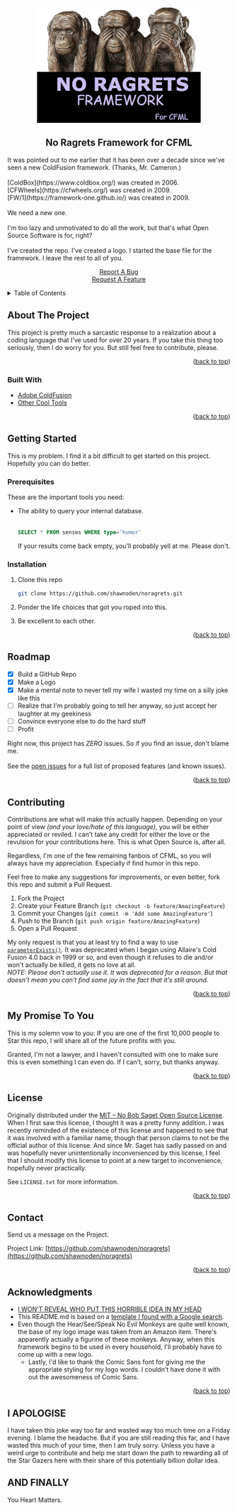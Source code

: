 <div id="top"></div>

<!-- PROJECT LOGO -->
<br>
<div align="center">
  <a href="https://github.com/shawnoden/noragrets">
    <img src="images/logo.png" alt="Logo" width="370">
  </a>

<h2 align="center">No Ragrets Framework for CFML</h2>

  <p align="left">
    It was pointed out to me earlier that it has been over a decade since we've seen a new ColdFusion framework. (Thanks, Mr. Cameron.)
    <br><br>
    [ColdBox](https://www.coldbox.org/) was created in 2006.
    <br>
    [CFWheels](https://cfwheels.org/) was created in 2009.
    <br>
    [FW/1](https://framework-one.github.io/) was created in 2009.
    <br><br>
    We need a new one.
    <br><br>
    I'm too lazy and unmotivated to do all the work, but that's what Open Source Software is for, right?
    <br><br>
    I've created the repo. I've created a logo. I started the base file for the framework. I leave the rest to all of you.
  </p>
  <p align="center">
    <a href="https://github.com/shawnoden/noragrets/issues">Report A Bug</a>
    <br>
    <a href="https://github.com/shawnoden/noragrets/issues">Request A Feature</a>
  </p>
</div>

<!-- TABLE OF CONTENTS -->
<details>
  <summary>Table of Contents</summary>
  <ol>
    <li>
      <a href="#about-the-project">About The Project</a>
      <ul>
        <li><a href="#built-with">Built With</a></li>
      </ul>
    </li>
    <li>
      <a href="#getting-started">Getting Started</a>
      <ul>
        <li><a href="#prerequisites">Prerequisites</a></li>
        <li><a href="#installation">Installation</a></li>
      </ul>
    </li>
    <li><a href="#usage">Usage</a></li>
    <li><a href="#roadmap">Roadmap</a></li>
    <li><a href="#contributing">Contributing</a></li>
    <li><a href="#license">License</a></li>
    <li><a href="#contact">Contact</a></li>
    <li><a href="#acknowledgments">Acknowledgments</a></li>
  </ol>
</details>

<!-- ABOUT THE PROJECT -->
## About The Project

This project is pretty much a sarcastic response to a realization about a coding language that I've used for over 20 years. If you take this thing too seriously, then I do worry for you. But still feel free to contribute, please.

<p align="right">(<a href="#top">back to top</a>)</p>

### Built With

* [Adobe ColdFusion](https://www.adobe.com/products/coldfusion-family.html)
* [Other Cool Tools](https://www.xkcd.com)

<p align="right">(<a href="#top">back to top</a>)</p>

<!-- GETTING STARTED -->
## Getting Started

This is my problem. I find it a bit difficult to get started on this project. Hopefully you can do better.

### Prerequisites

These are the important tools you need:

* The ability to query your internal database.
  
  ```sql

  SELECT * FROM senses WHERE type='humor'
  
  ```

  If your results come back empty, you'll probably yell at me. Please don't.

### Installation

1. Clone this repo

   ```sh
   git clone https://github.com/shawnoden/noragrets.git
   ```

2. Ponder the life choices that got you roped into this.
3. Be excellent to each other.

<p align="right">(<a href="#top">back to top</a>)</p>

<!-- ROADMAP -->
## Roadmap

* [X] Build a GitHub Repo
* [X] Make a Logo
* [X] Make a mental note to never tell my wife I wasted my time on a silly joke like this
* [ ] Realize that I'm probably going to tell her anyway, so just accept her laughter at my geekiness
* [ ] Convince everyone else to do the hard stuff
* [ ] Profit

Right now, this project has *ZERO* issues. So if you find an issue, don't blame me.
<br><br>
See the [open issues](https://github.com/shawnoden/noragrets/issues) for a full list of proposed features (and known issues).

<p align="right">(<a href="#top">back to top</a>)</p>

<!-- CONTRIBUTING -->
## Contributing

Contributions are what will make this actually happen. Depending on your point of view *(and your love/hate of this language)*, you will be either appreciated or reviled. I can't take any credit for either the love or the revulsion for your contributions here. This is what Open Source is, after all.

Regardless, I'm one of the few remaining fanbois of CFML, so you will always have my appreciation. Especially if find humor in this repo.

Feel free to make any suggestions for improvements, or even better, fork this repo and submit a Pull Request.

1. Fork the Project
2. Create your Feature Branch (`git checkout -b feature/AmazingFeature`)
3. Commit your Changes (`git commit -m 'Add some AmazingFeature'`)
4. Push to the Branch (`git push origin feature/AmazingFeature`)
5. Open a Pull Request

My only request is that you at least try to find a way to use [`parameterExists()`](https://helpx.adobe.com/coldfusion/cfml-reference/coldfusion-functions/functions-m-r/parameterexists.html). It was deprecated when I began using Allaire's Cold Fusion 4.0 back in 1999 or so, and even though it refuses to die and/or won't actually be killed, it gets no love at all. 
<br>
**NOTE:* Please don't actually use it. It was deprecated for a reason. But that doesn't mean you can't find some joy in the fact that it's still around.*

<p align="right">(<a href="#top">back to top</a>)</p>

## My Promise To You

This is my solemn vow to you: If you are one of the first 10,000 people to Star this repo, I will share all of the future profits with you.

Granted, I'm not a lawyer, and I haven't consulted with one to make sure this is even something I can even do. If I can't, sorry, but thanks anyway.

<p align="right">(<a href="#top">back to top</a>)</p>

<!-- LICENSE -->
## License

Originally distributed under the [MIT – No Bob Saget Open Source License](https://www.synopsys.com/blogs/software-security/bob-saget-open-source-license-compliance/). When I first saw this license, I thought it was a pretty funny addition. I was recently reminded of the existence of this license and happened to see that it was involved with a familiar name, though that person claims to not be the official author of this license. And since Mr. Saget has sadly passed on and was hopefully never unintentionally inconvenienced by this license, I feel that I should modify this license to point at a new target to inconvenience, hopefully never practically.

See `LICENSE.txt` for more information.

<p align="right">(<a href="#top">back to top</a>)</p>

<!-- CONTACT -->
## Contact

Send us a message on the Project.

Project Link: [https://github.com/shawnoden/noragrets](https://github.com/shawnoden/noragrets)

<p align="right">(<a href="#top">back to top</a>)</p>

<!-- ACKNOWLEDGMENTS -->
## Acknowledgments

* [I WON'T REVEAL WHO PUT THIS HORRIBLE IDEA IN MY HEAD](https://blog.adamcameron.me/)
* This README.md is based on a [template I found with a Google search](https://raw.githubusercontent.com/othneildrew/Best-README-Template/master/BLANK_README.md).
* Even though the Hear/See/Speak No Evil Monkeys are quite well known, the base of my logo image was taken from an Amazon item. There's apparently actually a figurine of these monkeys. Anyway, when this framework begins to be used in every household, I'll probably have to come up with a new logo.
  * Lastly, I'd like to thank the Comic Sans font for giving me the appropriate styling for my logo words. I couldn't have done it with out the awesomeness of Comic Sans.

<p align="right">(<a href="#top">back to top</a>)</p>

## I APOLOGISE

I have taken this joke way too far and wasted way too much time on a Friday evening. I blame the headache. But if you are still reading this far, and I have wasted this much of your time, then I am truly sorry. Unless you have a weird urge to contribute and help me start down the path to rewarding all of the Star Gazers here with their share of this potentially billion dollar idea.

## AND FINALLY

You Heart Matters.
